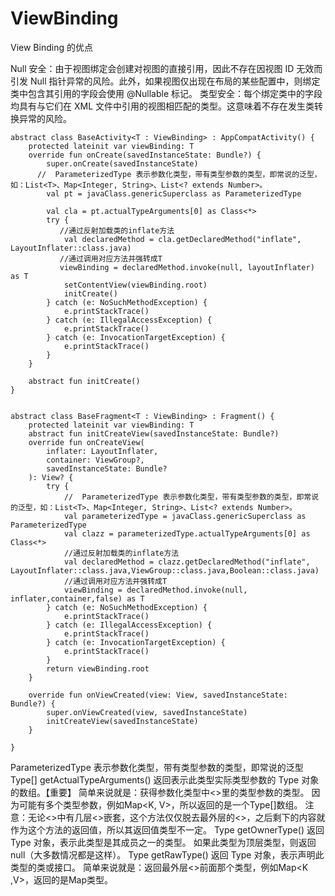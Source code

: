 # ViewBinding
View Binding 的优点

Null 安全：由于视图绑定会创建对视图的直接引用，因此不存在因视图 ID 无效而引发 Null 指针异常的风险。此外，如果视图仅出现在布局的某些配置中，则绑定类中包含其引用的字段会使用 @Nullable 标记。
类型安全：每个绑定类中的字段均具有与它们在 XML 文件中引用的视图相匹配的类型。这意味着不存在发生类转换异常的风险。

```
abstract class BaseActivity<T : ViewBinding> : AppCompatActivity() {
    protected lateinit var viewBinding: T
    override fun onCreate(savedInstanceState: Bundle?) {
        super.onCreate(savedInstanceState)
      //  ParameterizedType 表示参数化类型，带有类型参数的类型，即常说的泛型，如：List<T>、Map<Integer, String>、List<? extends Number>。
        val pt = javaClass.genericSuperclass as ParameterizedType
       
        val cla = pt.actualTypeArguments[0] as Class<*>
        try {
           //通过反射加载类的inflate方法
            val declaredMethod = cla.getDeclaredMethod("inflate", LayoutInflater::class.java)
           //通过调用对应方法并强转成T
           viewBinding = declaredMethod.invoke(null, layoutInflater) as T
            setContentView(viewBinding.root)
            initCreate()
        } catch (e: NoSuchMethodException) {
            e.printStackTrace()
        } catch (e: IllegalAccessException) {
            e.printStackTrace()
        } catch (e: InvocationTargetException) {
            e.printStackTrace()
        }
    }

    abstract fun initCreate()
}
```

```

abstract class BaseFragment<T : ViewBinding> : Fragment() {
    protected lateinit var viewBinding: T
    abstract fun initCreateView(savedInstanceState: Bundle?)
    override fun onCreateView(
        inflater: LayoutInflater,
        container: ViewGroup?,
        savedInstanceState: Bundle?
    ): View? {
        try {
            //  ParameterizedType 表示参数化类型，带有类型参数的类型，即常说的泛型，如：List<T>、Map<Integer, String>、List<? extends Number>。
            val parameterizedType = javaClass.genericSuperclass as ParameterizedType
            val clazz = parameterizedType.actualTypeArguments[0] as Class<*>
            //通过反射加载类的inflate方法
            val declaredMethod = clazz.getDeclaredMethod("inflate", LayoutInflater::class.java,ViewGroup::class.java,Boolean::class.java)
            //通过调用对应方法并强转成T
            viewBinding = declaredMethod.invoke(null, inflater,container,false) as T
        } catch (e: NoSuchMethodException) {
            e.printStackTrace()
        } catch (e: IllegalAccessException) {
            e.printStackTrace()
        } catch (e: InvocationTargetException) {
            e.printStackTrace()
        }
        return viewBinding.root
    }

    override fun onViewCreated(view: View, savedInstanceState: Bundle?) {
        super.onViewCreated(view, savedInstanceState)
        initCreateView(savedInstanceState)
    }

}
```
ParameterizedType 表示参数化类型，带有类型参数的类型，即常说的泛型
Type[]    getActualTypeArguments()  返回表示此类型实际类型参数的 Type 对象的数组。【重要】
                   简单来说就是：获得参数化类型中<>里的类型参数的类型。
                   因为可能有多个类型参数，例如Map<K, V>，所以返回的是一个Type[]数组。
                   注意：无论<>中有几层<>嵌套，这个方法仅仅脱去最外层的<>，之后剩下的内容就作为这个方法的返回值，所以其返回值类型不一定。
Type    getOwnerType()   返回 Type 对象，表示此类型是其成员之一的类型。
                   如果此类型为顶层类型，则返回 null（大多数情况都是这样）。
Type    getRawType()  返回 Type 对象，表示声明此类型的类或接口。
                   简单来说就是：返回最外层<>前面那个类型，例如Map<K ,V>，返回的是Map类型。
